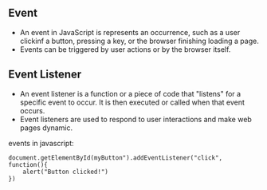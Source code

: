 ## Event 
* An event in JavaScript is represents an occurrence, such as a user clickinf a button, pressing a key, or the browser finishing loading a page.
* Events can be triggered by user actions or by the browser itself.

## Event Listener
* An event listener is a function or a piece of code that "listens" for a specific event to occur. It is then executed or called when that event occurs. 
* Event listeners are used to respond to user interactions and make web pages dynamic.

events in javascript:
```
document.getElementById(myButton").addEventListener("click", function(){
    alert("Button clicked!")
})
```
